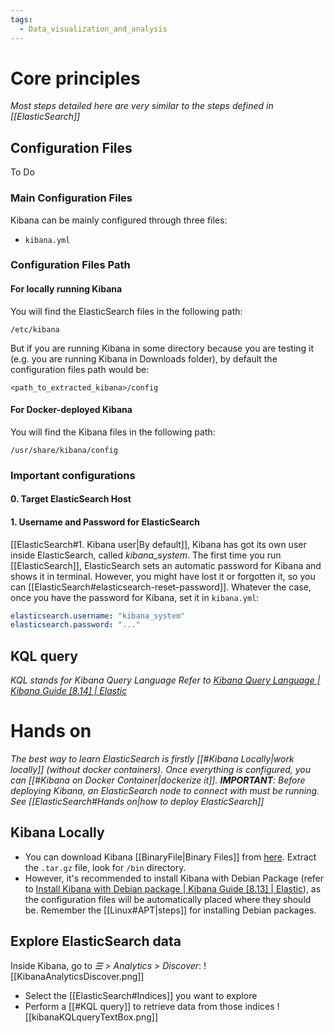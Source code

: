 ```yaml
---
tags:
  - Data_visualization_and_analysis
---
```

# Core principles
_Most steps detailed here are very similar to the steps defined in [[ElasticSearch]]_
## Configuration Files
To Do
### Main Configuration Files
Kibana can be mainly configured through three files:
- ```kibana.yml```
### Configuration Files Path
#### For locally running Kibana
You will find the ElasticSearch files in the following path:
```
/etc/kibana
```
But if you are running Kibana in some directory because you are testing it (e.g. you are running Kibana in Downloads folder), by default the configuration files path would be:
```
<path_to_extracted_kibana>/config
```
#### For Docker-deployed Kibana
You will find the Kibana files in the following path:
```
/usr/share/kibana/config
```
### Important configurations
#### 0. Target ElasticSearch Host
#### 1. Username and Password for ElasticSearch
[[ElasticSearch#1. Kibana user|By default]], Kibana has got its own user inside ElasticSearch, called _kibana_system_. The first time you run [[ElasticSearch]], ElasticSearch sets an automatic password for Kibana and shows it in terminal. However, you might have lost it or forgotten it, so you can [[ElasticSearch#elasticsearch-reset-password]]. Whatever the case, once you have the password for Kibana, set it in `kibana.yml`:
```kibana.yml
elasticsearch.username: "kibana_system"
elasticsearch.password: "..."
```
## KQL query
_KQL stands for Kibana Query Language_
_Refer to [Kibana Query Language | Kibana Guide [8.14] | Elastic](https://www.elastic.co/guide/en/kibana/current/kuery-query.html)_

# Hands on
_The best way to learn ElasticSearch is firstly [[#Kibana Locally|work locally]] (without docker containers). Once everything is configured, you can [[#Kibana on Docker Container|dockerize it]].
**IMPORTANT**: Before deploying Kibana, an ElasticSearch node to connect with must be running. See [[ElasticSearch#Hands on|how to deploy ElasticSearch]]_
## Kibana Locally
- You can download Kibana [[BinaryFile|Binary Files]] from [here](https://www.elastic.co/es/downloads/kibana). Extract the ```.tar.gz``` file, look for ```/bin``` directory.
- However, it's recommended to install Kibana with Debian Package (refer to [Install Kibana with Debian package | Kibana Guide [8.13] | Elastic](https://www.elastic.co/guide/en/kibana/current/deb.html)), as the configuration files will be automatically placed where they should be. Remember the [[Linux#APT|steps]] for installing Debian packages.
## Explore ElasticSearch data
Inside Kibana, go to _☰ > Analytics > Discover_:
![[KibanaAnalyticsDiscover.png]]
- Select the [[ElasticSearch#Indices]] you want to explore
- Perform a [[#KQL query]] to retrieve data from those indices
![[kibanaKQLqueryTextBox.png]]
